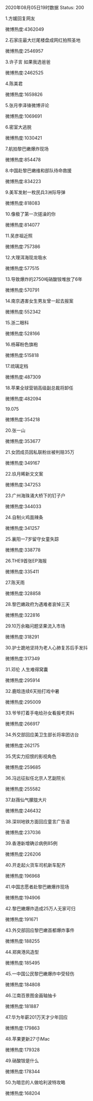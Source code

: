 2020年08月05日19时数据
Status: 200

1.方媛回复网友

微博热度:4362049

2.石家庄最大烂尾楼盘成网红拍照圣地

微博热度:2546957

3.许子言 如果我选爸爸

微博热度:2462525

4.陈美君

微博热度:1659826

5.张月李泽锋微博评论

微博热度:1069691

6.密室大逃脱

微博热度:1030421

7.航拍黎巴嫩爆炸现场

微博热度:854478

8.中国赴黎巴嫩维和部队待命救援

微博热度:834223

9.美军发射一枚民兵3洲际导弹

微博热度:818083

10.像极了第一次搓澡的你

微博热度:814077

11.吴彦祖近照

微博热度:757386

12.大理洱海现龙吸水

微博热度:577515

13.导致爆炸的2750吨硝酸铵堆放了6年

微博热度:570791

14.南京遇害女生男友曾一起去报案

微博热度:552342

15.浙二眼科

微博热度:528166

16.杨幂粉色旗袍

微博热度:515818

17.琉璃定档

微博热度:487309

18.苹果全球营销高级副总裁将卸任

微博热度:482094

19.075

微博热度:354218

20.张一山

微博热度:353677

21.女团成员因私联粉丝被判赔35万

微博热度:349167

22.玖月晞新文文案

微博热度:347253

23.广州海珠涌大桥下的钉子户

微博热度:344033

24.自制火鸡面辣条

微博热度:341257

25.襄阳一7岁留守女童失踪

微博热度:338778

26.THE9首张EP海报

微博热度:335411

27.陈天雨

微博热度:328858

28.黎巴嫩政府为遇难者哀悼三天

微博热度:322816

29.10万余箱问题坚果流入市场

微博热度:318291

30.护士跪地坚持为老人心肺复苏后手发抖

微博热度:317349

31.邓伦 人生难得窝囊

微博热度:295914

32.鹿晗连续6天拍打戏中暑

微博热度:295009

33.爷爷打着手电给孙女看报考资料

微博热度:266917

34.外交部回应美卫生部长将率团访台

微博热度:262175

35.凭实力招恨的影视角色

微博热度:259685

36.冯远征拟任北京人艺副院长

微博热度:255582

37.赵薇仙气朦胧大片

微博热度:246432

38.深圳地铁方面回应童言广告语

微博热度:237036

39.香港新增确诊病例85例

微博热度:226206

40.开走起火货车司机新车配齐

微博热度:196968

41.中国志愿者赴黎巴嫩爆炸现场

微博热度:194906

42.黎巴嫩爆炸造成25万人无家可归

微博热度:191671

43.外交部回应黎巴嫩首都爆炸事件

微博热度:188255

44.郑爽港风造型

微博热度:185495

45.一中国公民黎巴嫩爆炸中受轻伤

微博热度:184808

46.江南百景图金画轴抽卡

微博热度:181887

47.华为年薪201万天才少年回应

微博热度:179863

48.苹果更新27寸iMac

微博热度:179328

49.硝酸铵是什么

微博热度:178344

50.为暗恋的人做哈利波特攻略

微博热度:168204

